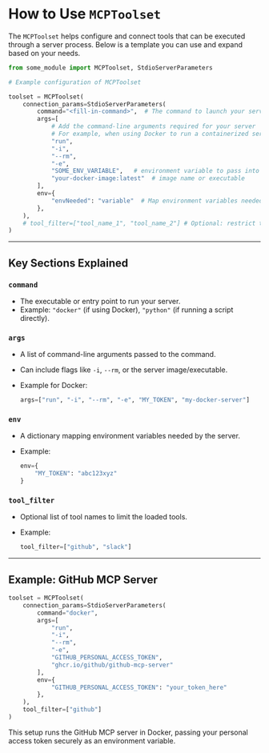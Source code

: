 # How to Use `MCPToolset`

The `MCPToolset` helps configure and connect tools that can be executed through a server process. Below is a template you can use and expand based on your needs.

```python
from some_module import MCPToolset, StdioServerParameters

# Example configuration of MCPToolset

toolset = MCPToolset(
    connection_params=StdioServerParameters(
        command="<fill-in-command>",  # The command to launch your server (e.g., "docker" or "python")
        args=[
            # Add the command-line arguments required for your server
            # For example, when using Docker to run a containerized server:
            "run",
            "-i",
            "--rm",
            "-e",
            "SOME_ENV_VARIABLE",   # environment variable to pass into the container
            "your-docker-image:latest"  # image name or executable
        ],
        env={
            "envNeeded": "variable"  # Map environment variables needed for the toolset
        },
    ),
    # tool_filter=["tool_name_1", "tool_name_2"] # Optional: restrict to specific tool names only
)
```

---

## Key Sections Explained

### `command`

* The executable or entry point to run your server.
* Example: `"docker"` (if using Docker), `"python"` (if running a script directly).

### `args`

* A list of command-line arguments passed to the command.
* Can include flags like `-i`, `--rm`, or the server image/executable.
* Example for Docker:

  ```python
  args=["run", "-i", "--rm", "-e", "MY_TOKEN", "my-docker-server"]
  ```

### `env`

* A dictionary mapping environment variables needed by the server.
* Example:

  ```python
  env={
      "MY_TOKEN": "abc123xyz"
  }
  ```

### `tool_filter`

* Optional list of tool names to limit the loaded tools.
* Example:

  ```python
  tool_filter=["github", "slack"]
  ```

---

## Example: GitHub MCP Server

```python
toolset = MCPToolset(
    connection_params=StdioServerParameters(
        command="docker",
        args=[
            "run",
            "-i",
            "--rm",
            "-e",
            "GITHUB_PERSONAL_ACCESS_TOKEN",
            "ghcr.io/github/github-mcp-server"
        ],
        env={
            "GITHUB_PERSONAL_ACCESS_TOKEN": "your_token_here"
        },
    ),
    tool_filter=["github"]
)
```

This setup runs the GitHub MCP server in Docker, passing your personal access token securely as an environment variable.
